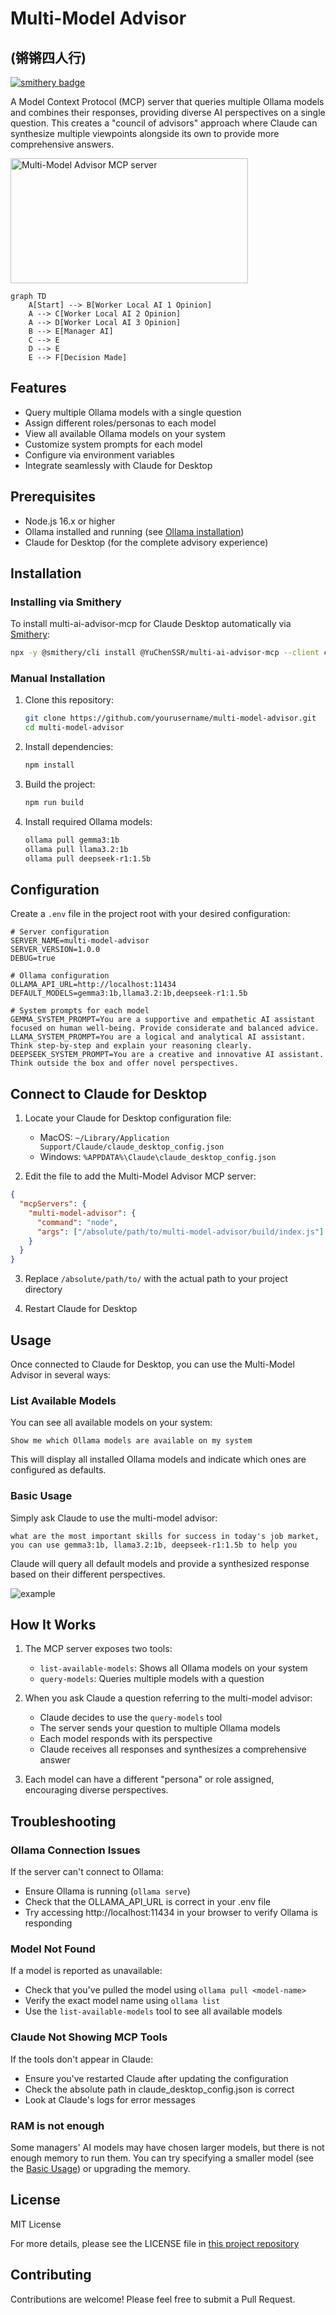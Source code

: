 # Multi-Model Advisor
## (锵锵四人行)

[![smithery badge](https://smithery.ai/badge/@YuChenSSR/multi-ai-advisor-mcp)](https://smithery.ai/server/@YuChenSSR/multi-ai-advisor-mcp)

A Model Context Protocol (MCP) server that queries multiple Ollama models and combines their responses, providing diverse AI perspectives on a single question. This creates a "council of advisors" approach where Claude can synthesize multiple viewpoints alongside its own to provide more comprehensive answers.

<a href="https://glama.ai/mcp/servers/@YuChenSSR/multi-ai-advisor-mcp">
  <img width="380" height="200" src="https://glama.ai/mcp/servers/@YuChenSSR/multi-ai-advisor-mcp/badge" alt="Multi-Model Advisor MCP server" />
</a>

```mermaid
graph TD
    A[Start] --> B[Worker Local AI 1 Opinion]
    A --> C[Worker Local AI 2 Opinion]
    A --> D[Worker Local AI 3 Opinion]
    B --> E[Manager AI]
    C --> E
    D --> E
    E --> F[Decision Made]
```

## Features

- Query multiple Ollama models with a single question
- Assign different roles/personas to each model
- View all available Ollama models on your system
- Customize system prompts for each model
- Configure via environment variables
- Integrate seamlessly with Claude for Desktop

## Prerequisites

- Node.js 16.x or higher
- Ollama installed and running (see [Ollama installation](https://github.com/ollama/ollama#installation))
- Claude for Desktop (for the complete advisory experience)

## Installation

### Installing via Smithery

To install multi-ai-advisor-mcp for Claude Desktop automatically via [Smithery](https://smithery.ai/server/@YuChenSSR/multi-ai-advisor-mcp):

```bash
npx -y @smithery/cli install @YuChenSSR/multi-ai-advisor-mcp --client claude
```

### Manual Installation
1. Clone this repository:
   ```bash
   git clone https://github.com/yourusername/multi-model-advisor.git
   cd multi-model-advisor
   ```

2. Install dependencies:
   ```bash
   npm install
   ```

3. Build the project:
   ```bash
   npm run build
   ```

4. Install required Ollama models:
   ```bash
   ollama pull gemma3:1b
   ollama pull llama3.2:1b
   ollama pull deepseek-r1:1.5b
   ```

## Configuration

Create a `.env` file in the project root with your desired configuration:

```
# Server configuration
SERVER_NAME=multi-model-advisor
SERVER_VERSION=1.0.0
DEBUG=true

# Ollama configuration
OLLAMA_API_URL=http://localhost:11434
DEFAULT_MODELS=gemma3:1b,llama3.2:1b,deepseek-r1:1.5b

# System prompts for each model
GEMMA_SYSTEM_PROMPT=You are a supportive and empathetic AI assistant focused on human well-being. Provide considerate and balanced advice.
LLAMA_SYSTEM_PROMPT=You are a logical and analytical AI assistant. Think step-by-step and explain your reasoning clearly.
DEEPSEEK_SYSTEM_PROMPT=You are a creative and innovative AI assistant. Think outside the box and offer novel perspectives.
```

## Connect to Claude for Desktop

1. Locate your Claude for Desktop configuration file:
   - MacOS: `~/Library/Application Support/Claude/claude_desktop_config.json`
   - Windows: `%APPDATA%\Claude\claude_desktop_config.json`

2. Edit the file to add the Multi-Model Advisor MCP server:

```json
{
  "mcpServers": {
    "multi-model-advisor": {
      "command": "node",
      "args": ["/absolute/path/to/multi-model-advisor/build/index.js"]
    }
  }
}
```

3. Replace `/absolute/path/to/` with the actual path to your project directory

4. Restart Claude for Desktop

## Usage

Once connected to Claude for Desktop, you can use the Multi-Model Advisor in several ways:

### List Available Models

You can see all available models on your system:

```
Show me which Ollama models are available on my system
```

This will display all installed Ollama models and indicate which ones are configured as defaults.

### Basic Usage

Simply ask Claude to use the multi-model advisor:

```
what are the most important skills for success in today's job market, 
you can use gemma3:1b, llama3.2:1b, deepseek-r1:1.5b to help you 
```

Claude will query all default models and provide a synthesized response based on their different perspectives.

![example](https://raw.githubusercontent.com/YuChenSSR/pics/master/imgs/2025-03-24/Q53YEwdTaeTuL6a7.png)



## How It Works

1. The MCP server exposes two tools:
   - `list-available-models`: Shows all Ollama models on your system
   - `query-models`: Queries multiple models with a question

2. When you ask Claude a question referring to the multi-model advisor:
   - Claude decides to use the `query-models` tool
   - The server sends your question to multiple Ollama models
   - Each model responds with its perspective
   - Claude receives all responses and synthesizes a comprehensive answer

3. Each model can have a different "persona" or role assigned, encouraging diverse perspectives.

## Troubleshooting

### Ollama Connection Issues

If the server can't connect to Ollama:
- Ensure Ollama is running (`ollama serve`)
- Check that the OLLAMA_API_URL is correct in your .env file
- Try accessing http://localhost:11434 in your browser to verify Ollama is responding

### Model Not Found

If a model is reported as unavailable:
- Check that you've pulled the model using `ollama pull <model-name>`
- Verify the exact model name using `ollama list`
- Use the `list-available-models` tool to see all available models

### Claude Not Showing MCP Tools

If the tools don't appear in Claude:
- Ensure you've restarted Claude after updating the configuration
- Check the absolute path in claude_desktop_config.json is correct
- Look at Claude's logs for error messages

### RAM is not enough

Some managers' AI models may have chosen larger models, but there is not enough memory to run them. You can try specifying a smaller model (see the [Basic Usage](#basic-usage)) or upgrading the memory.

## License

MIT License

For more details, please see the LICENSE file in [this project repository](https://github.com/YuChenSSR/multi-ai-advisor-mcp)

## Contributing

Contributions are welcome! Please feel free to submit a Pull Request.
